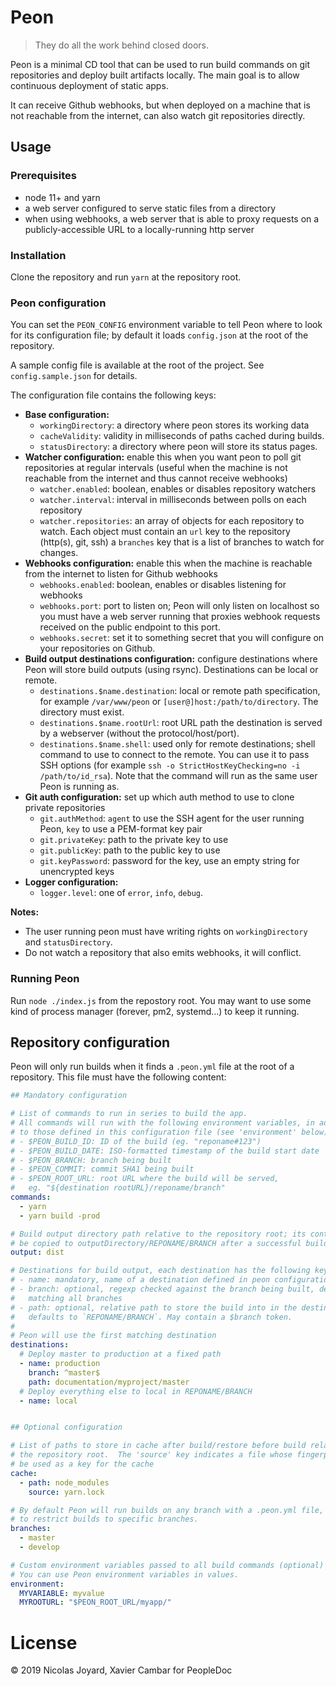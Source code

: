 # Peon

> They do all the work behind closed doors.

Peon is a minimal CD tool that can be used to run build commands on git
repositories and deploy built artifacts locally.  The main goal is to
allow continuous deployment of static apps.

It can receive Github webhooks, but when deployed on a machine that is not
reachable from the internet, can also watch git repositories directly.

## Usage

### Prerequisites

- node 11+ and yarn
- a web server configured to serve static files from a directory
- when using webhooks, a web server that is able to proxy requests on a
  publicly-accessible URL to a locally-running http server

### Installation

Clone the repository and run `yarn` at the repository root.

### Peon configuration

You can set the `PEON_CONFIG` environment variable to tell Peon where to
look for its configuration file; by default it loads `config.json` at the
root of the repository.

A sample config file is available at the root of the project. See
`config.sample.json` for details.

The configuration file contains the following keys:

- **Base configuration:**
  - `workingDirectory`: a directory where peon stores its working data
  - `cacheValidity`: validity in milliseconds of paths cached during builds.
  - `statusDirectory`: a directory where peon will store its status pages.
- **Watcher configuration:** enable this when you want peon to poll git
  repositories at regular intervals (useful when the machine is not reachable
  from the internet and thus cannot receive webhooks)
  - `watcher.enabled`: boolean, enables or disables repository watchers
  - `watcher.interval`: interval in milliseconds between polls on each
    repository
  - `watcher.repositories`: an array of objects for each repository to watch.
    Each object must contain an `url` key to the repository (http(s), git, ssh)
    a `branches` key that is a list of branches to watch for changes.
- **Webhooks configuration:** enable this when the machine is reachable from the
  internet to listen for Github webhooks
  - `webhooks.enabled`: boolean, enables or disables listening for webhooks
  - `webhooks.port`: port to listen on; Peon will only listen on localhost so
    you must have a web server running that proxies webhook requests received
    on the public endpoint to this port.
  - `webhooks.secret`: set it to something secret that you will configure on
    your repositories on Github.
- **Build output destinations configuration:** configure destinations where Peon
  will store build outputs (using rsync).  Destinations can be local or remote.
  - `destinations.$name.destination`: local or remote path specification, for
    example `/var/www/peon` or `[user@]host:/path/to/directory`.  The directory
    must exist.
  - `destinations.$name.rootUrl`: root URL path  the destination is served by a
    webserver (without the protocol/host/port).
  - `destinations.$name.shell`: used only for remote destinations; shell command
    to use to connect to the remote.  You can use it to pass SSH options (for
    example `ssh -o StrictHostKeyChecking=no -i /path/to/id_rsa`).  Note that
    the command will run as the same user Peon is running as.
- **Git auth configuration:** set up which auth method to use to clone private
  repositories
  - `git.authMethod`: `agent` to use the SSH agent for the user running Peon,
    `key` to use a PEM-format key pair
  - `git.privateKey`: path to the private key to use
  - `git.publicKey`: path to the public key to use
  - `git.keyPassword`: password for the key, use an empty string for unencrypted
    keys
- **Logger configuration:**
  - `logger.level`: one of `error`, `info`, `debug`.

**Notes:**
- The user running peon must have writing rights on `workingDirectory` and
  `statusDirectory`.
- Do not watch a repository that also emits webhooks, it will conflict.

### Running Peon

Run `node ./index.js` from the repostory root.  You may want to use some
kind of process manager (forever, pm2, systemd...) to keep it running.

## Repository configuration

Peon will only run builds when it finds a `.peon.yml` file at the root of a
repository.  This file must have the following content:

```yaml
## Mandatory configuration

# List of commands to run in series to build the app.
# All commands will run with the following environment variables, in addition
# to those defined in this configuration file (see 'environment' below):
# - $PEON_BUILD_ID: ID of the build (eg. "reponame#123")
# - $PEON_BUILD_DATE: ISO-formatted timestamp of the build start date
# - $PEON_BRANCH: branch being built
# - $PEON_COMMIT: commit SHA1 being built
# - $PEON_ROOT_URL: root URL where the build will be served,
#   eg. "${destination rootURL}/reponame/branch"
commands:
  - yarn
  - yarn build -prod

# Build output directory path relative to the repository root; its content will
# be copied to outputDirectory/REPONAME/BRANCH after a successful build.
output: dist

# Destinations for build output, each destination has the following keys:
# - name: mandatory, name of a destination defined in peon configuration
# - branch: optional, regexp checked against the branch being built, defaults to
#   matching all branches
# - path: optional, relative path to store the build into in the destination;
#   defaults to `REPONAME/BRANCH`. May contain a $branch token.
#
# Peon will use the first matching destination
destinations:
  # Deploy master to production at a fixed path
  - name: production
    branch: ^master$
    path: documentation/myproject/master
  # Deploy everything else to local in REPONAME/BRANCH
  - name: local


## Optional configuration

# List of paths to store in cache after build/restore before build relative to
# the repository root.  The 'source' key indicates a file whose fingerprint will
# be used as a key for the cache
cache:
  - path: node_modules
    source: yarn.lock

# By default Peon will run builds on any branch with a .peon.yml file, use this
# to restrict builds to specific branches.
branches:
  - master
  - develop

# Custom environment variables passed to all build commands (optional)
# You can use Peon environment variables in values.
environment:
  MYVARIABLE: myvalue
  MYROOTURL: "$PEON_ROOT_URL/myapp/"
```

# License

© 2019 Nicolas Joyard, Xavier Cambar for PeopleDoc
